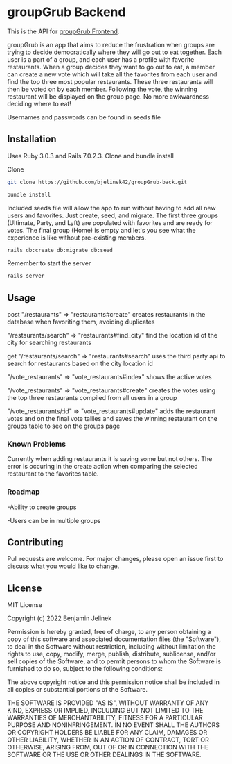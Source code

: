 # groupGrub Backend

This is the API for [groupGrub Frontend](https://github.com/bjelinek42/groupGrub-front).

groupGrub is an app that aims to reduce the frustration when groups are trying to decide democratically where they will go out to eat together. Each user is a part of a group, and each user has a profile with favorite restaurants. When a group decides they want to go out to eat, a member can create a new vote which will take all the favorites from each user and find the top three most popular restaurants. These three restaurants will then be voted on by each member. Following the vote, the winning restaurant will be displayed on the group page. No more awkwardness deciding where to eat!

Usernames and passwords can be found in seeds file

## Installation

Uses Ruby 3.0.3 and Rails 7.0.2.3. Clone and bundle install

Clone

```bash
git clone https://github.com/bjelinek42/groupGrub-back.git
```

```bash
bundle install
```
Included seeds file will allow the app to run without having to add all new users and favorites. Just create, seed, and migrate. The first three groups (Ultimate, Party, and Lyft) are populated with favorites and are ready for votes. The final group (Home) is empty and let's you see what the experience is like without pre-existing members. 

```bash
rails db:create db:migrate db:seed
```

Remember to start the server

```bash
rails server
```

## Usage

post "/restaurants" => "restaurants#create" creates restaurants in the database when favoriting them, avoiding duplicates

"/restaurants/search" => "restaurants#find_city" find the location id of the city for searching restaurants

get "/restaurants/search" => "restaurants#search" uses the third party api to search for restaurants based on the city location id

"/vote_restaurants" => "vote_restaurants#index" shows the active votes

"/vote_restaurants" => "vote_restaurants#create" creates the votes using the top three restaurants compiled from all users in a group

"/vote_restaurants/:id" => "vote_restaurants#update" adds the restaurant votes and on the final vote tallies and saves the winning restaurant on the groups table to see on the groups page

### Known Problems

Currently when adding restaurants it is saving some but not others. The error is occuring in the create action when comparing the selected restaurant to the favorites table.

### Roadmap

-Ability to create groups

-Users can be in multiple groups

## Contributing
Pull requests are welcome. For major changes, please open an issue first to discuss what you would like to change.

## License
MIT License

Copyright (c) 2022 Benjamin Jelinek

Permission is hereby granted, free of charge, to any person obtaining a copy
of this software and associated documentation files (the "Software"), to deal
in the Software without restriction, including without limitation the rights
to use, copy, modify, merge, publish, distribute, sublicense, and/or sell
copies of the Software, and to permit persons to whom the Software is
furnished to do so, subject to the following conditions:

The above copyright notice and this permission notice shall be included in all
copies or substantial portions of the Software.

THE SOFTWARE IS PROVIDED "AS IS", WITHOUT WARRANTY OF ANY KIND, EXPRESS OR
IMPLIED, INCLUDING BUT NOT LIMITED TO THE WARRANTIES OF MERCHANTABILITY,
FITNESS FOR A PARTICULAR PURPOSE AND NONINFRINGEMENT. IN NO EVENT SHALL THE
AUTHORS OR COPYRIGHT HOLDERS BE LIABLE FOR ANY CLAIM, DAMAGES OR OTHER
LIABILITY, WHETHER IN AN ACTION OF CONTRACT, TORT OR OTHERWISE, ARISING FROM,
OUT OF OR IN CONNECTION WITH THE SOFTWARE OR THE USE OR OTHER DEALINGS IN THE
SOFTWARE.